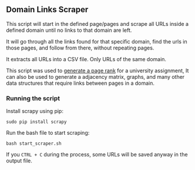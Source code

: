 ## Domain Links Scraper
This script will start in the defined page/pages and scrape all URLs
inside a defined domain until no links to that domain are left.

It will go through all the links found for that specific domain,
find the urls in those pages, and follow from there, without repeating pages.

It extracts all URLs into a CSV file. Only URLs of the same domain.

This script was used to [generate a page rank](https://github.com/georgerappel/page-rank) for a university assignment,
It can also be used to generate a adjacency matrix, graphs, and
many other data structures that require links between pages in a domain.

### Running the script

Install scrapy using pip:

`sudo pip install scrapy`

Run the bash file to start scraping:

`bash start_scraper.sh`

If you `CTRL + C` during the process, some URLs will be saved anyway
in the output file.